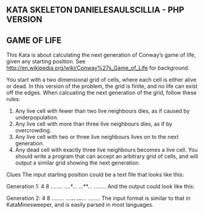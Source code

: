 ## KATA SKELETON DANIELESAULSCILLIA - PHP VERSION

## GAME OF LIFE

This Kata is about calculating the next generation of Conway’s game of life, given any starting position. See http://en.wikipedia.org/wiki/Conway%27s_Game_of_Life for background.

You start with a two dimensional grid of cells, where each cell is either alive or dead. In this version of the problem, the grid is finite, and no life can exist off the edges. When calcuating the next generation of the grid, follow these rules:

   1. Any live cell with fewer than two live neighbours dies, as if caused by underpopulation.
   2. Any live cell with more than three live neighbours dies, as if by overcrowding.
   3. Any live cell with two or three live neighbours lives on to the next generation.
   4. Any dead cell with exactly three live neighbours becomes a live cell.
You should write a program that can accept an arbitrary grid of cells, and will output a similar grid showing the next generation.

Clues
The input starting position could be a text file that looks like this:

Generation 1:
4 8
........
....*...
...**...
........
And the output could look like this:

Generation 2:
4 8
........
...**...
...**...
........
The input format is similar to that in KataMinesweeper, and is easily parsed in most languages.

